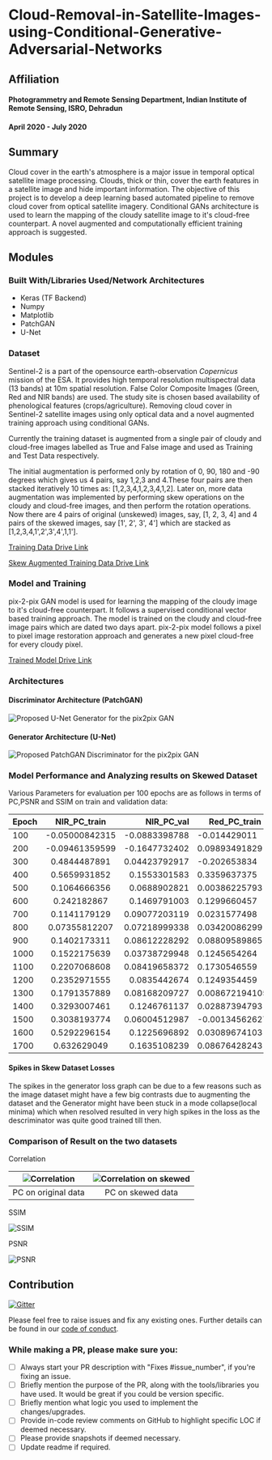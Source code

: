 # Cloud-Removal-in-Satellite-Images-using-Conditional-Generative-Adversarial-Networks

## Affiliation
#### Photogrammetry and Remote Sensing Department, Indian Institute of Remote Sensing, ISRO, Dehradun
#### April 2020 - July 2020

## Summary

Cloud cover in the earth's atmosphere is a major issue in temporal optical satellite image processing. Clouds, thick or thin, cover the earth features in a satellite image and hide important information. The objective of this project is to develop a deep learning based automated pipeline to remove cloud cover from optical satellite imagery. Conditional GANs architecture is used to learn the mapping of the cloudy satellite image to it's cloud-free counterpart. A novel augmented and computationally efficient training approach is suggested.

## Modules

### Built With/Libraries Used/Network Architectures

* Keras (TF Backend)
* Numpy
* Matplotlib
* PatchGAN
* U-Net

### Dataset

Sentinel-2 is a part of the opensource earth-observation *Copernicus* mission of the ESA. It provides high temporal resolution multispectral data (13 bands) at 10m spatial resolution. False Color Composite Images (Green, Red and NIR bands) are used. The study site is chosen based availability of phenological features (crops/agriculture). 
Removing cloud cover in Sentinel-2 satellite images using only optical data and a novel augmented training approach using conditional GANs.

Currently the training dataset is augmented from a single pair of cloudy and cloud-free images labelled as True and False image and used as Training and Test Data respectively.

The initial augmentation is performed only by rotation of 0, 90, 180 and -90 degrees which gives us 4 pairs, say 1,2,3 and 4.These four pairs are then stacked iteratively 10 times as: [1,2,3,4,1,2,3,4,1,2].
Later on, more data augmentation was implemented by performing skew operations on the cloudy and cloud-free images, and then perform the rotation operations. Now there are 4 pairs of original (unskewed) images, say, [1, 2, 3, 4] and 4 pairs of the skewed images, say [1', 2', 3', 4'] which are stacked as [1,2,3,4,1',2',3',4',1,1'].

[Training Data Drive Link](https://drive.google.com/file/d/1dJqHhZUHgYrf0_42CBswJklQgxsApAXQ/view?usp=sharing)

[Skew Augmented Training Data Drive Link](https://drive.google.com/file/d/1jipx2uAULbB32oSfW09k6rJmMdkoh_Wt/view?usp=sharing)

### Model and Training 

pix-2-pix GAN model is used for learning the mapping of the cloudy image to it's cloud-free counterpart. It follows a supervised conditional vector based training approach. The model is trained on the cloudy and cloud-free image pairs which are dated two days apart. pix-2-pix model follows a pixel to pixel image restoration approach and generates a new pixel cloud-free for every cloudy pixel.

[Trained Model Drive Link](https://drive.google.com/drive/folders/1kmXGRGnV4Lj8zRIoLWPp7FLGhNDf7bKQ?usp=sharing)

### Architectures 

#### Discriminator Architecture (PatchGAN)

![Proposed U-Net Generator for the pix2pix GAN](https://github.com/Chintan2108/Cloud-Removal-in-Satellite-Images-using-Conditional-Generative-Adversarial-Networks/blob/master/network%20architectures/discriminator_.png)

#### Generator Architecture (U-Net)

![Proposed PatchGAN Discriminator for the pix2pix GAN](https://github.com/Chintan2108/Cloud-Removal-in-Satellite-Images-using-Conditional-Generative-Adversarial-Networks/blob/master/network%20architectures/generator_new__.jpg)

### Model Performance and Analyzing results on Skewed Dataset

Various Parameters for evaluation per 100 epochs are as follows in terms of PC,PSNR and SSIM on train and validation data:


| Epoch     |NIR_PC_train   |NIR_PC_val   |Red_PC_train   |Red_PC_val     |Green_PC_train  |Green_PC_val   |PSNR_train     |PSNR_val     |SSIM_train      |SSIM_val    |
| ----------|:-------------:| -----------:| ------------- |:-------------:| --------------:| ------------- |:-------------:| -----------:| -------------- |:-----------|
| 100       |-0.05000842315 |-0.0883398788| -0.014429011  |-0.01942083916 | 0.155553528    | 0.1314745827  |10.5787193     |9.944368826  | 0.1558209028   |0.1387626019|
| 200       |-0.09461359599 |-0.1647732402| 0.09893491829 |0.1078286654   | 0.07439906456  | 0.06439988178 |19.49975022    |17.96775821  | 0.5434919468   |0.4879971859|
| 300       |0.4844487891   |0.04423792917| -0.202653834  |0.2110942252   | 0.100536630    | 0.1016198901  |27.39418744    |24.93884501  | 0.9066141119   |0.8419657794|
| 400       |0.5659931852   |0.1553301583 | 0.3359637375  |0.2660727986   | 0.2462063361   | 0.1102983506  |31.2101439     |27.2062056   | 0.9494872523   |0.8889470705|
| 500       |0.1064666356   |0.0688902821 | 0.00386225793 |0.000663448184 | -0.06814932682 | -0.1012978036 |20.8824697     |19.21863675  | 0.4620478366   |0.4057640266|
| 600       |0.242182867    |0.1469791003 | 0.1299660457  |0.1374295475   |-0.02266885263  |-0.05183500483 |24.81609684    |22.2485777   |0.6618107623    |0.6026207847|
| 700       |0.1141179129   |0.09077203119|0.0231577498   |0.0461014954   |0.01413759484   |0.01533657492  |15.81737335    |14.91596596  |0.1561151655    |0.1371105281|
| 800       |0.07355812207  |0.07218999338|0.03420086299  |0.05645767604  |0.04626819331   |0.05379545084  |14.91536278    |14.151824    |0.1232767038    |0.1109237418|
| 900       |0.1402173311   |0.08612228292|0.08809589865  |0.0939511939   |0.1013317205    |0.09384005917  |18.03352817    |16.77826748  |0.2319571403    |0.2019726696|
| 1000      |0.1522175639   |0.03738729948|0.1245654264   |0.1658647433   |0.1536526258    |0.1253755692   |22.9342766     |20.83937953  |0.489397219     |0.4237837526|
| 1100      |0.2207068608   |0.08419658372|0.1730546559   |0.2173727323   |0.219995931     |0.1654665957   |26.96671849    |24.0358739   |0.7026804423    |0.6182513077|
| 1200      |0.2352971555   |0.0835442674 |0.1249354459   |0.147639293    |0.1379616916    |0.1153903569   |26.10884684    |23.56929742  |0.6732339429    |0.5950390088|
| 1300      |0.1791357889   |0.08168209727|0.008672194105 |0.03997902222  |0.0101701286    |0.006031576638 |23.91331973    |22.03335297  |0.5194873822    |0.4578776459|
| 1400      |0.3293007461   |0.1246761137 |0.02887394793  |0.05673247339  |0.04255831788   |0.01574076197  |23.80483363    |21.73766691  |0.5543500455    |0.4823385855|
| 1500      |0.3038193774   |0.06004512987|-0.001345626278|0.03361086924  |0.00718772725   |0.004563553405 |23.92568466    |21.85922651  |0.6341453641    |0.5565858715|
| 1600      |0.5292296154   |0.1225696892 |0.03089674103  |0.07625537081  |0.08322336163   |0.06492719505  |28.1318743     |24.72636908  |0.7972798953    |0.7104326953|
| 1700      |0.632629049    |0.1635108239 |0.08676428243  |0.1230198421   |0.2582400218    |0.1075018241   |31.25227794    |26.33953686  |0.8842468747    |0.7974064016|


#### Spikes in Skew Dataset Losses

The spikes in the generator loss graph can be due to a few reasons such as the image dataset might have a few big contrasts due to augmenting the dataset and the Generator might have been stuck in a mode collapse(local minima) which when resolved resulted in very high spikes in the loss as the descriminator was quite good trained till then.

### Comparison of Result on the two datasets

Correlation


| ![Correlation](.//network%20architectures/correlation.png) | ![Correlation on skewed](.//network%20architectures/correlation_new.png) |
|:---:|:---:|
| PC on original data| PC on skewed data |

SSIM

![SSIM](.//network%20architectures/ssim.png) 

PSNR

![PSNR](.//network%20architectures/PSNR.png) 

## Contribution

[![Gitter](https://badges.gitter.im/Cloud-Removal-in-Satellite-Images-using-GANs/community.svg)](https://gitter.im/Cloud-Removal-in-Satellite-Images-using-GANs/community?utm_source=badge&utm_medium=badge&utm_campaign=pr-badge)

Please feel free to raise issues and fix any existing ones. Further details can be found in our [code of conduct](https://github.com/Chintan2108/Cloud-Removal-in-Satellite-Images-using-Conditional-Generative-Adversarial-Networks/blob/master/CODE_OF_CONDUCT.md).

### While making a PR, please make sure you:
- [ ] Always start your PR description with "Fixes #issue_number", if you're fixing an issue.
- [ ] Briefly mention the purpose of the PR, along with the tools/libraries you have used. It would be great if you could be version specific.
- [ ] Briefly mention what logic you used to implement the changes/upgrades.
- [ ] Provide in-code review comments on GitHub to highlight specific LOC if deemed necessary.
- [ ] Please provide snapshots if deemed necessary.
- [ ] Update readme if required.
